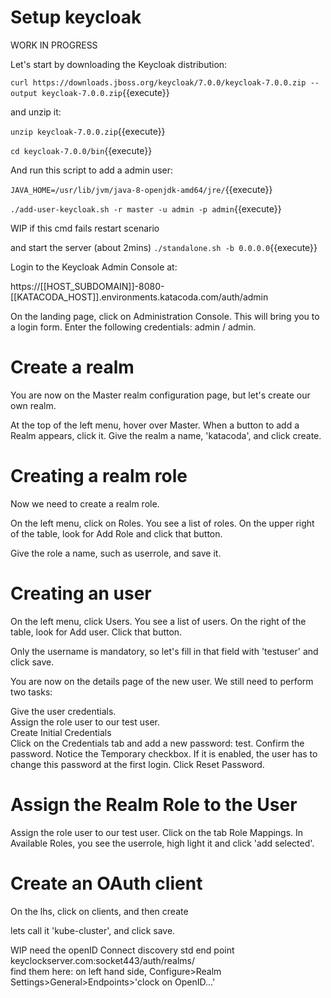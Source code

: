 # Setup keycloak

WORK IN PROGRESS


Let's start by downloading the Keycloak distribution:

`curl https://downloads.jboss.org/keycloak/7.0.0/keycloak-7.0.0.zip --output keycloak-7.0.0.zip`{{execute}}

and unzip it:

`unzip keycloak-7.0.0.zip`{{execute}}

`cd keycloak-7.0.0/bin`{{execute}}

And run this script to add a admin user:

`JAVA_HOME=/usr/lib/jvm/java-8-openjdk-amd64/jre/`{{execute}}

`./add-user-keycloak.sh -r master -u admin -p admin`{{execute}}

WIP if this cmd fails restart scenario


and start the server (about 2mins)
`./standalone.sh -b 0.0.0.0`{{execute}}


Login to the Keycloak Admin Console at:

https://[[HOST_SUBDOMAIN]]-8080-[[KATACODA_HOST]].environments.katacoda.com/auth/admin


On the landing page, click on Administration Console. This will bring you to a login form. Enter the following credentials: admin / admin.

# Create a realm

You are now on the Master realm configuration page, but let's create our own realm.   

At the top of the left menu, hover over Master. When a button to add a Realm appears, click it. Give the realm a name, 'katacoda', and click create.  


# Creating a realm role

Now we need to create a realm role.

On the left menu, click on Roles. You see a list of roles. On the upper right of the table, look for Add Role and click that button.

Give the role a name, such as userrole, and save it. 


# Creating an user   

On the left menu, click Users. You see a list of users. On the right of the table, look for Add user. Click that button.

Only the username is mandatory, so let's fill in that field with 'testuser' and click save.

You are now on the details page of the new user. We still need to perform two tasks:

Give the user credentials.   
Assign the role user to our test user.   
Create Initial Credentials   
Click on the Credentials tab and add a new password: test. Confirm the password. Notice the Temporary checkbox. If it is enabled, the user has to change this password at the first login.  Click Reset Password.   

# Assign the Realm Role to the User   

Assign the role user to our test user. Click on the tab Role Mappings. In Available Roles, you see the userrole, high light it and click 'add selected'.

# Create an OAuth client

On the lhs, click on clients, and then create

lets call it 'kube-cluster', and click save.

WIP need the openID Connect discovery std end point keyclockserver.com:socket443/auth/realms/<realmName>   
find them here: on  left hand side,   Configure>Realm Settings>General>Endpoints>'clock on OpenID...'

